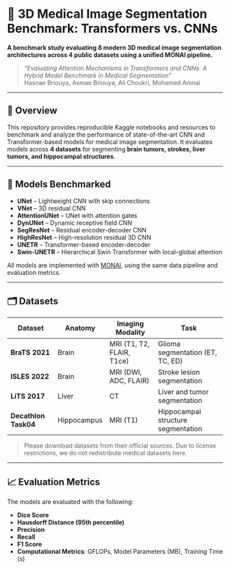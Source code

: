 # 🧠 3D Medical Image Segmentation Benchmark: Transformers vs. CNNs

**A benchmark study evaluating 8 modern 3D medical image segmentation architectures across 4 public datasets using a unified MONAI pipeline.**

> _“Evaluating Attention Mechanisms in Transformers and CNNs: A Hybrid Model Benchmark in Medical Segmentation”_  
> Hasnae Briouya, Asmae Briouya, Ali Choukri, Mohamed Amnai

---

## 📌 Overview

This repository provides reproducible Kaggle notebooks and resources to benchmark and analyze the performance of state-of-the-art CNN and Transformer-based models for medical image segmentation. It evaluates models across **4 datasets** for segmenting **brain tumors, strokes, liver tumors, and hippocampal structures**.

---

## 🧪 Models Benchmarked

- **UNet** – Lightweight CNN with skip connections
- **VNet** – 3D residual CNN
- **AttentionUNet** – UNet with attention gates
- **DynUNet** – Dynamic receptive field CNN
- **SegResNet** – Residual encoder-decoder CNN
- **HighResNet** – High-resolution residual 3D CNN
- **UNETR** – Transformer-based encoder-decoder
- **Swin-UNETR** – Hierarchical Swin Transformer with local-global attention

All models are implemented with [MONAI](https://monai.io/), using the same data pipeline and evaluation metrics.

---

## 🗂 Datasets

| Dataset                 | Anatomy          | Imaging Modality | Task                                |
|-------------------------|------------------|------------------|-------------------------------------|
| **BraTS 2021**          | Brain            | MRI (T1, T2, FLAIR, T1ce) | Glioma segmentation (ET, TC, ED) |
| **ISLES 2022**          | Brain            | MRI (DWI, ADC, FLAIR)     | Stroke lesion segmentation        |
| **LiTS 2017**           | Liver            | CT                     | Liver and tumor segmentation       |
| **Decathlon Task04**    | Hippocampus      | MRI (T1)                | Hippocampal structure segmentation |

> Please download datasets from their official sources. Due to license restrictions, we do not redistribute medical datasets here.

---

## 📈 Evaluation Metrics

The models are evaluated with the following:

- **Dice Score**
- **Hausdorff Distance (95th percentile)**
- **Precision**
- **Recall**
- **F1 Score**
- **Computational Metrics**: GFLOPs, Model Parameters (MB), Training Time (s)
